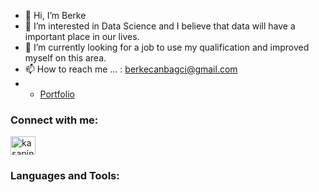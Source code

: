 - 👋 Hi, I’m Berke
- 👀 I’m interested in Data Science and I believe that data will have a important place in our lives.
- 🌱 I’m currently looking for a job to use my qualification and improved myself on this area.
- 📫 How to reach me ... : berkecanbagci@gmail.com 
- -  [Portfolio](https://github.com/kasapiniz/portfolio)

<h3 align="left">Connect with me:</h3>
<p align="left">
<a href="https://linkedin.com/in/berke-can-bagci" target="blank"><img align="center" src="https://raw.githubusercontent.com/rahuldkjain/github-profile-readme-generator/master/src/images/icons/Social/linked-in-alt.svg" alt="kasapiniz" height="30" width="40" /></a>
</p>
<h3 align="left">Languages and Tools:</h3>

<!---
mrbcan/mrbcan is a ✨ special ✨ repository because its `README.md` (this file) appears on your GitHub profile.
You can click the Preview link to take a look at your changes.
--->
